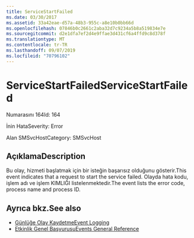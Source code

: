 ```yaml
---
title: ServiceStartFailed
ms.date: 03/30/2017
ms.assetid: 33a42eae-d57a-48b3-955c-a8e10b0bb66d
ms.openlocfilehash: 07846b0c2661c2aba32d7c9234a5b8a519834e7e
ms.sourcegitcommit: d2e1dfa7ef2d4e9ffae3d431cf6a4ffd9c8d378f
ms.translationtype: MT
ms.contentlocale: tr-TR
ms.lasthandoff: 09/07/2019
ms.locfileid: "70796102"
---
```

# <a name="servicestartfailed"></a><span data-ttu-id="c13ac-102">ServiceStartFailed</span><span class="sxs-lookup"><span data-stu-id="c13ac-102">ServiceStartFailed</span></span>
<span data-ttu-id="c13ac-103">Numarasını 164</span><span class="sxs-lookup"><span data-stu-id="c13ac-103">Id: 164</span></span>  
  
 <span data-ttu-id="c13ac-104">İnin Hata</span><span class="sxs-lookup"><span data-stu-id="c13ac-104">Severity: Error</span></span>  
  
 <span data-ttu-id="c13ac-105">Alan SMSvcHost</span><span class="sxs-lookup"><span data-stu-id="c13ac-105">Category: SMSvcHost</span></span>  
  
## <a name="description"></a><span data-ttu-id="c13ac-106">Açıklama</span><span class="sxs-lookup"><span data-stu-id="c13ac-106">Description</span></span>  
 <span data-ttu-id="c13ac-107">Bu olay, hizmeti başlatmak için bir isteğin başarısız olduğunu gösterir.</span><span class="sxs-lookup"><span data-stu-id="c13ac-107">This event indicates that a request to start the service failed.</span></span> <span data-ttu-id="c13ac-108">Olayda hata kodu, işlem adı ve işlem KIMLIĞI listelenmektedir.</span><span class="sxs-lookup"><span data-stu-id="c13ac-108">The event lists the error code, process name and process ID.</span></span>  
  
## <a name="see-also"></a><span data-ttu-id="c13ac-109">Ayrıca bkz.</span><span class="sxs-lookup"><span data-stu-id="c13ac-109">See also</span></span>

- [<span data-ttu-id="c13ac-110">Günlüğe Olay Kaydetme</span><span class="sxs-lookup"><span data-stu-id="c13ac-110">Event Logging</span></span>](index.md)
- [<span data-ttu-id="c13ac-111">Etkinlik Genel Başvurusu</span><span class="sxs-lookup"><span data-stu-id="c13ac-111">Events General Reference</span></span>](events-general-reference.md)
